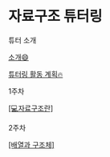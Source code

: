 # 자료구조 튜터링

튜터 소개

[소개😄](https://www.notion.so/cd3f27fa35a94539954f54338e1769e2)

[튜터링 활동 계획🔥](https://www.notion.so/7b0af2d79a4045dea38610b776c8d656)

1주차

<a href="https://github.com/chiyongs/DataStructure-study/blob/master/1%EC%A3%BC%EC%B0%A8/%F0%9F%92%BB%E1%84%8C%E1%85%A1%E1%84%85%E1%85%AD%E1%84%80%E1%85%AE%E1%84%8C%E1%85%A9%E1%84%85%E1%85%A1%E1%86%AB.md">[💻자료구조란]</a>

2주차

<a href="https://github.com/chiyongs/DataStructure-study/blob/master/2%EC%A3%BC%EC%B0%A8/%EB%B0%B0%EC%97%B4%EA%B3%BC%20%EA%B5%AC%EC%A1%B0%EC%B2%B4.md">[배열과 구조체]</a>
